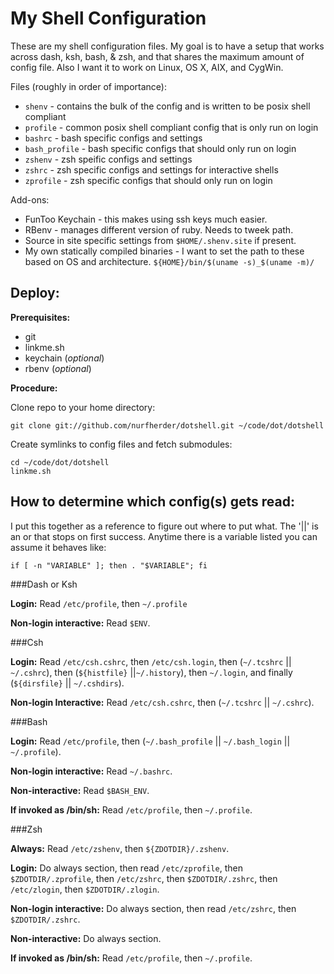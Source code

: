 My Shell Configuration
======================

These are my shell configuration files.  My goal is to have a setup that works across dash, ksh, bash, & zsh, and that shares the maximum amount of config file.  Also I want it to work on Linux, OS X, AIX, and CygWin.

Files (roughly in order of importance):

* `shenv` - contains the bulk of the config and is written to be posix shell compliant
* `profile` - common posix shell compliant config that is only run on login
* `bashrc` - bash specific configs and settings
* `bash_profile` - bash specific configs that should only run on login
* `zshenv` - zsh speific configs and settings
* `zshrc` - zsh specific configs and settings for interactive shells
* `zprofile` - zsh specific configs that should only run on login

Add-ons:

 * FunToo Keychain -  this makes using ssh keys much easier.
 * RBenv - manages different version of ruby.  Needs to tweek path.
 * Source in site specific settings from `$HOME/.shenv.site` if present.
 * My own statically compiled binaries - I want to set the path to these based on OS and architecture.  `${HOME}/bin/$(uname -s)_$(uname -m)/`

Deploy:
-------

**Prerequisites:**

 * git
 * linkme.sh
 * keychain (_optional_)
 * rbenv (_optional_)

**Procedure:**

Clone repo to your home directory:

    git clone git://github.com/nurfherder/dotshell.git ~/code/dot/dotshell

Create symlinks to config files and fetch submodules:

    cd ~/code/dot/dotshell
    linkme.sh

How to determine which config(s) gets read:
-------------------------------------------

I put this together as a reference to figure out where to put what.  The '||' is an or that stops on first success. Anytime there is a variable listed you can assume it behaves like:

    if [ -n "VARIABLE" ]; then . "$VARIABLE"; fi

###Dash or Ksh

**Login:** Read `/etc/profile`, then `~/.profile`

**Non-login interactive:** Read `$ENV`.


###Csh

**Login:** Read `/etc/csh.cshrc`, then `/etc/csh.login`, then (`~/.tcshrc` || `~/.cshrc`), then (`${histfile}` ||`~/.history`), then `~/.login`, and finally (`${dirsfile}` || `~/.cshdirs`).

**Non-login Interactive:** Read `/etc/csh.cshrc`, then (`~/.tcshrc` || `~/.cshrc`).


###Bash

**Login:** Read `/etc/profile`, then (`~/.bash_profile` || `~/.bash_login` || `~/.profile`).

**Non-login interactive:** Read `~/.bashrc`.

**Non-interactive:** Read `$BASH_ENV`.

**If invoked as /bin/sh:** Read `/etc/profile`, then `~/.profile`.


###Zsh

**Always:** Read `/etc/zshenv`, then `${ZDOTDIR}/.zshenv`.

**Login:** Do always section, then read `/etc/zprofile`, then `$ZDOTDIR/.zprofile`, then `/etc/zshrc`, then `$ZDOTDIR/.zshrc`, then `/etc/zlogin`, then `$ZDOTDIR/.zlogin`.

**Non-login interactive:** Do always section, then read `/etc/zshrc`, then `$ZDOTDIR/.zshrc`.

**Non-interactive:** Do always section.

**If invoked as /bin/sh:** Read `/etc/profile`, then `~/.profile`.
